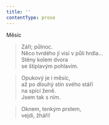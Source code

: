 ```yaml
---
title: ''
contentType: prose
---
```


Měsíc

> Září; půlnoc.  
> Něco tvrdého jí visí v půli hrdla…  
> Stěny kolem dvora  
> se štiplavým pohlavím.

> Opukový je i měsíc,  
> až po dlouhý stín svého stáří  
> na spící ženě.  
> Jsem tak s ním.

> Oknem, tenkým prstem,  
> vejdi, žháři!
